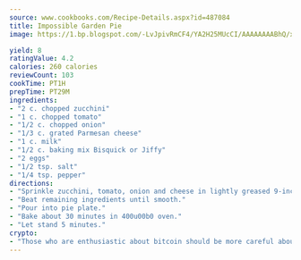 ```yaml
---
source: www.cookbooks.com/Recipe-Details.aspx?id=487084
title: Impossible Garden Pie
image: https://1.bp.blogspot.com/-LvJpivRmCF4/YA2H25MUcCI/AAAAAAAABhQ/xgndXuMf7Zopp5S4RExCblnSp5YGujfSQCLcBGAsYHQ/s320/8.png

yield: 8
ratingValue: 4.2
calories: 260 calories
reviewCount: 103
cookTime: PT1H
prepTime: PT29M
ingredients:
- "2 c. chopped zucchini"
- "1 c. chopped tomato"
- "1/2 c. chopped onion"
- "1/3 c. grated Parmesan cheese"
- "1 c. milk"
- "1/2 c. baking mix Bisquick or Jiffy"
- "2 eggs"
- "1/2 tsp. salt"
- "1/4 tsp. pepper"
directions:
- "Sprinkle zucchini, tomato, onion and cheese in lightly greased 9-inch pie plate."
- "Beat remaining ingredients until smooth."
- "Pour into pie plate."
- "Bake about 30 minutes in 400u00b0 oven."
- "Let stand 5 minutes."
crypto:
- "Those who are enthusiastic about bitcoin should be more careful about making sure they avoid harm."
---
```

